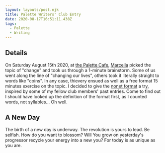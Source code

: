 ```yaml
---
layout: layouts/post.njk
title: Palette Writers' Club Entry
date: 2020-08-17T16:51:11.438Z
tags:
  - Palette
  - Writing
---
```

## Details

On Saturday August 15th 2020, at [the Palette Cafe](https://www.thepalettecafe.com/), [Marcella](http://www.marcellahammer.com/) picked the topic of "change" and took us through a 1-minute brainstorm. Some of us went along the line of "changing our lives", others took it literally straight to words like "coins". In any case, thievery ensued as well as a free format 15 minutes exercise on the topic. I decided to give the [nonet format](http://www.shadowpoetry.com/resources/wip/nonet.html) a try, inspired by some of my fellow club members' past entries. Come to find out I should have looked up the definition of the format first, as I counted words, not syllables... Oh well.

## A New Day
The birth of a new day is underway.
The revolution is yours to lead. Be selfish.
How do you want to blossom? Will
You grow on yesterday's progressor
recycle your energy into a
new you? For today
is as unique
as you 
are.
